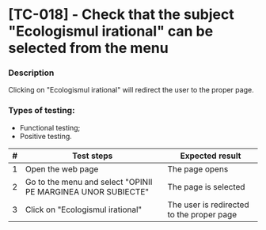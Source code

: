 # **[TC-018] - Check that the subject "Ecologismul irational" can be selected from the menu**

### **Description**

Clicking on "Ecologismul irational" will redirect the user to the proper page.

### **Types of testing:**

- Functional testing;
- Positive testing.

| #   | **Test steps**                                               | **Expected result**                       |
| --- | ------------------------------------------------------------ | ----------------------------------------- |
| 1   | Open the web page                                            | The page opens                            |
| 2   | Go to the menu and select "OPINII PE MARGINEA UNOR SUBIECTE" | The page is selected                      |
| 3   | Click on "Ecologismul irational"                             | The user is redirected to the proper page |
